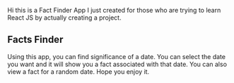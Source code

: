 Hi this is a Fact Finder App I just created for those who are trying to learn React JS by actually creating a project.

## Facts Finder

Using this app, you can find significance of a date. You can select the date you want and it will show you a fact associated with that date. You can also view a fact for a random date. Hope you enjoy it.